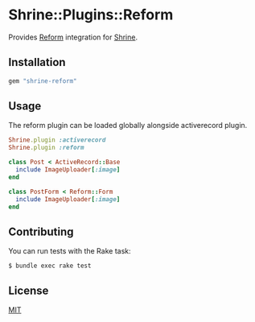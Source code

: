 # Shrine::Plugins::Reform

Provides [Reform] integration for [Shrine].

## Installation

```ruby
gem "shrine-reform"
```

## Usage

The reform plugin can be loaded globally alongside activerecord plugin.

```rb
Shrine.plugin :activerecord
Shrine.plugin :reform
```
```rb
class Post < ActiveRecord::Base
  include ImageUploader[:image]
end
```
```rb
class PostForm < Reform::Form
  include ImageUploader[:image]
end
```

## Contributing

You can run tests with the Rake task:

```
$ bundle exec rake test
```

## License

[MIT](LICENSE.txt)

[Reform]: https://github.com/apotonick/reform
[Shrine]: https://github.com/janko-m/shrine
